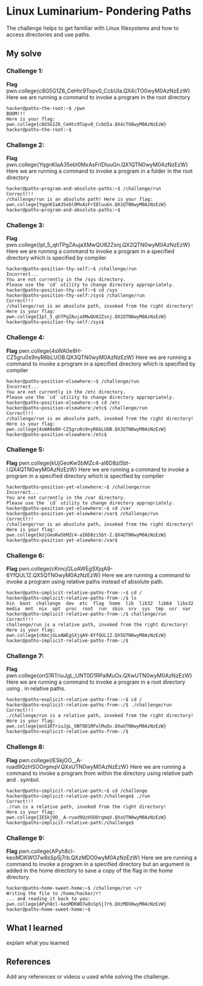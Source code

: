 # Linux Luminarium- Pondering Paths
The challenge helps to get familiar with Linux filesystems and how to access directories and use paths.

## My solve
### Challenge 1:
  **Flag**  pwn.college{c8G5G1Z6_CeHtc9Topv0_CcbUIa.QX4cTO0wyM0AzNzEzW}
  Here we are running a command to invoke a program in the root directory
 ``` 
hacker@paths~the-root:~$ /pwn
BOOM!!!
Here is your flag:
pwn.college{c8G5G1Z6_CeHtc9Topv0_CcbUIa.QX4cTO0wyM0AzNzEzW}
hacker@paths~the-root:~$ 
```
### Challenge 2:
  **Flag**  pwn.college{YqgnKIaA35ebl0MxAsFrIDluuGn.QX1QTN0wyM0AzNzEzW}
  Here we are running a command to invoke a program in a folder in the root directory
 ``` 
hacker@paths~program-and-absolute-paths:~$ /challenge/run
Correct!!!
/challenge/run is an absolute path! Here is your flag:
pwn.college{YqgnKIaA35ebl0MxAsFrIDluuGn.QX1QTN0wyM0AzNzEzW}
hacker@paths~program-and-absolute-paths:~$ 
```
### Challenge 3:
  **Flag**  pwn.college{Ipl_5_qhTPgZAujaXMwQU82Zsnj.QX2QTN0wyM0AzNzEzW}
  Here we are running a command to invoke a program in a specified directory which is specified by compiler
 ``` 
hacker@paths~position-thy-self:~$ /challenge/run
Incorrect...
You are not currently in the /sys directory.
Please use the `cd` utility to change directory appropriately.
hacker@paths~position-thy-self:~$ cd /sys
hacker@paths~position-thy-self:/sys$ /challenge/run
Correct!!!
/challenge/run is an absolute path, invoked from the right directory!
Here is your flag:
pwn.college{Ipl_5_qhTPgZAujaXMwQU82Zsnj.QX2QTN0wyM0AzNzEzW}
hacker@paths~position-thy-self:/sys$ 
```
### Challenge 4:
  **Flag**  pwn.college{4sWA0e8H-CZ5gru0s9nyR6bLUOB.QX3QTN0wyM0AzNzEzW}
  Here we are running a command to invoke a program in a specified directory which is specified by compiler
 ``` 
hacker@paths~position-elsewhere:~$ /challenge/run
Incorrect...
You are not currently in the /etc directory.
Please use the `cd` utility to change directory appropriately.
hacker@paths~position-elsewhere:~$ cd /etc
hacker@paths~position-elsewhere:/etc$ /challenge/run
Correct!!!
/challenge/run is an absolute path, invoked from the right directory!
Here is your flag:
pwn.college{4sWA0e8H-CZ5gru0s9nyR6bLUOB.QX3QTN0wyM0AzNzEzW}
hacker@paths~position-elsewhere:/etc$ 
```
### Challenge 5:
  **Flag**  pwn.college{kUjGeoKwSbMZc4-aI6D8zi5bt-I.QX4QTN0wyM0AzNzEzW}
  Here we are running a command to invoke a program in a specified directory which is specified by compiler
 ``` 
hacker@paths~position-yet-elsewhere:~$ /challenge/run
Incorrect...
You are not currently in the /var directory.
Please use the `cd` utility to change directory appropriately.
hacker@paths~position-yet-elsewhere:~$ cd /var
hacker@paths~position-yet-elsewhere:/var$ /challenge/run
Correct!!!
/challenge/run is an absolute path, invoked from the right directory!
Here is your flag:
pwn.college{kUjGeoKwSbMZc4-aI6D8zi5bt-I.QX4QTN0wyM0AzNzEzW}
hacker@paths~position-yet-elsewhere:/var$ 
```
### Challenge 6:
  **Flag**  pwn.college{cKmcjGLoAWEgSXjqA9-6YfQUL1Z.QX5QTN0wyM0AzNzEzW}
  Here we are running a command to invoke a program using relative paths instead of absolute path.
 ``` 
hacker@paths~implicit-relative-paths-from-:~$ cd /
hacker@paths~implicit-relative-paths-from-:/$ ls
bin  boot  challenge  dev  etc  flag  home  lib  lib32  lib64  libx32  media  mnt  nix  opt  proc  root  run  sbin  srv  sys  tmp  usr  var
hacker@paths~implicit-relative-paths-from-:/$ challenge/run
Correct!!!
challenge/run is a relative path, invoked from the right directory!
Here is your flag:
pwn.college{cKmcjGLoAWEgSXjqA9-6YfQUL1Z.QX5QTN0wyM0AzNzEzW}
hacker@paths~implicit-relative-paths-from-:/$  
```
### Challenge 7:
  **Flag**  pwn.college{onS1RTriuJgL_UNT0D1RPalMuOx.QXwUTN0wyM0AzNzEzW}
  Here we are running a command to invoke a program in a root directory using . in relative paths.
 ``` 
hacker@paths~explicit-relative-paths-from-:~$ cd /
hacker@paths~explicit-relative-paths-from-:/$ ./challenge/run
Correct!!!
./challenge/run is a relative path, invoked from the right directory!
Here is your flag:
pwn.college{onS1RTriuJgL_UNT0D1RPalMuOx.QXwUTN0wyM0AzNzEzW}
hacker@paths~explicit-relative-paths-from-:/$ 
```
### Challenge 8:
  **Flag**  pwn.college{IESkjOO__A-ruad9QzHSOOrgmqV.QXxUTN0wyM0AzNzEzW}
  Here we are running a command to invoke a program from within the directory using relative path and . symbol.
 ``` 
hacker@paths~implicit-relative-path:~$ cd /challenge
hacker@paths~implicit-relative-path:/challenge$ ./run
Correct!!!
./run is a relative path, invoked from the right directory!
Here is your flag:
pwn.college{IESkjOO__A-ruad9QzHSOOrgmqV.QXxUTN0wyM0AzNzEzW}
hacker@paths~implicit-relative-path:/challenge$ 
```
### Challenge 9:
  **Flag**  pwn.college{APyh8cl-keoMDKWO7w8sSpSj7rb.QXzMDO0wyM0AzNzEzW}
  Here we are running a command to invoke a program in a specified directory but an argument is added in the home directory to save a copy of the flag in the home directory.
 ``` 
hacker@paths~home-sweet-home:~$ /challenge/run ~/r
Writing the file to /home/hacker/r!
... and reading it back to you:
pwn.college{APyh8cl-keoMDKWO7w8sSpSj7rb.QXzMDO0wyM0AzNzEzW}
hacker@paths~home-sweet-home:~$ 
```

  
## What I learned
explain what you learned

## References 
Add any references or videos u used while solving the challenge.
